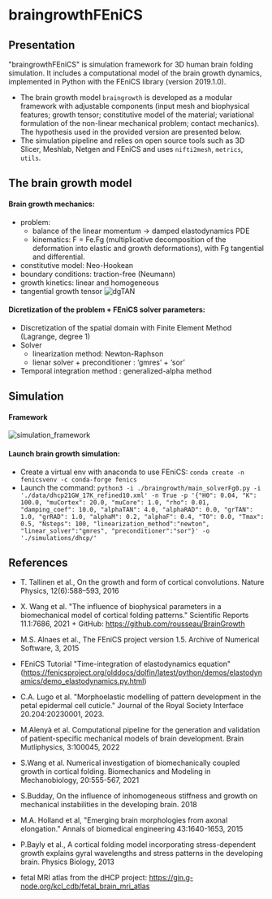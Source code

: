 # braingrowthFEniCS
 
## Presentation
"braingrowthFEniCS" is simulation framework for 3D human brain folding simulation. It includes a computational model of the brain growth dynamics, implemented in Python with the FEniCS library (version 2019.1.0). 
- The brain growth model `braingrowth` is developed as a modular framework with adjustable components (input mesh and biophysical features; growth tensor; constitutive model of the material; variational formulation of the non-linear mechanical problem; contact mechanics). The hypothesis used in the provided version are presented below.
- The simulation pipeline and relies on open source tools such as 3D Slicer, Meshlab, Netgen and FEniCS and uses `nifti2mesh`, `metrics`, `utils`.

## The brain growth model
#### Brain growth mechanics:
- problem:
  - balance of the linear momentum &#8594; damped elastodynamics PDE
  - kinematics: F = Fe.Fg (multiplicative decomposition of the deformation into elastic and growth deformations), with Fg tangential and differential.
- constitutive model: Neo-Hookean
- boundary conditions: traction-free (Neumann)
- growth kinetics: linear and homogeneous
- tangential growth tensor
  ![dgTAN](https://github.com/annekerachni/braingrowthFEniCS/assets/89976599/35f7b097-d48e-47f8-b2f8-2b4fb122e099)

#### Dicretization of the problem + FEniCS solver parameters:
- Discretization of the spatial domain with Finite Element Method (Lagrange, degree 1)
- Solver 
  - linearization method: Newton-Raphson
  - lienar solver + preconditioner : ‘gmres’ + ‘sor’ 
- Temporal integration method : generalized-alpha method

## Simulation 
#### Framework
![simulation_framework](https://github.com/annekerachni/braingrowthFEniCS/assets/89976599/abd59aaf-22aa-4c5f-a8dd-89c3fc85addc)

#### Launch brain growth simulation:
- Create a virtual env with anaconda to use FEniCS: `conda create -n fenicsvenv -c conda-forge fenics`
- Launch the command:
`python3 -i ./braingrowth/main_solverFg0.py -i './data/dhcp21GW_17K_refined10.xml' -n True -p '{"H0": 0.04, "K": 100.0, "muCortex": 20.0, "muCore": 1.0, "rho": 0.01, "damping_coef": 10.0, "alphaTAN": 4.0, "alphaRAD": 0.0, "grTAN": 1.0, "grRAD": 1.0, "alphaM": 0.2, "alphaF": 0.4, "T0": 0.0, "Tmax": 0.5, "Nsteps": 100, "linearization_method":"newton", "linear_solver":"gmres", "preconditioner":"sor"}' -o './simulations/dhcp/' `

## References
- T. Tallinen et al., On the growth and form of cortical convolutions. Nature Physics, 12(6):588–593, 2016 
- X. Wang et al. "The influence of biophysical parameters in a biomechanical model of cortical folding patterns." Scientific Reports 11.1:7686, 2021 + GitHub: https://github.com/rousseau/BrainGrowth 

- M.S. Alnaes et al., The FEniCS project version 1.5. Archive of Numerical Software, 3, 2015
- FEniCS Tutorial "Time-integration of elastodynamics equation" (https://fenicsproject.org/olddocs/dolfin/latest/python/demos/elastodynamics/demo_elastodynamics.py.html)
- C.A. Lugo et al. "Morphoelastic modelling of pattern development in the petal epidermal cell cuticle." Journal of the Royal Society Interface 20.204:20230001, 2023. 
- M.Alenyà et al.  Computational pipeline for the generation and validation of patient-specific mechanical models of brain development. Brain Mutliphysics, 3:100045, 2022

- S.Wang et al. Numerical investigation of biomechanically coupled growth in cortical folding. Biomechanics and Modeling in Mechanobiology, 20:555-567, 2021
- S.Budday, On the influence of inhomogeneous stiffness and growth on mechanical instabilities in the developing brain. 2018
- M.A. Holland et al, "Emerging brain morphologies from axonal elongation." Annals of biomedical engineering 43:1640-1653, 2015
- P.Bayly et al., A cortical folding model incorporating stress-dependent growth explains gyral wavelengths and stress patterns in the developing brain. Physics Biology, 2013

- fetal MRI atlas from the dHCP project: https://gin.g-node.org/kcl_cdb/fetal_brain_mri_atlas

